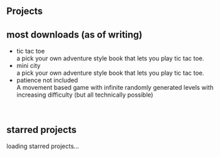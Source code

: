 ## Projects

<div class="info-box">
<h2>most downloads (as of writing)</h2>
<ul>
<li><a id = "md_files/portfolio/books/tic tac toe.md" class="link" onclick = "window.load_md(this.id);">tic tac toe</a></li>
a pick your own adventure style book that lets you play tic tac toe.
<li><a id = "md_files/portfolio/itch.io/mini city.md" class="link" onclick = "window.load_md(this.id);">mini city</a></li>
a pick your own adventure style book that lets you play tic tac toe. 
<li><a id = "md_files/portfolio/itch.io/patience not included.md" class="link" onclick = "window.load_md(this.id);">patience not included</a></li>
A movement based game with infinite randomly generated levels with increasing difficulty (but all technically possible)
</ul>
</div>
<br>
<div class="info-box">
<h2> starred projects</h2>
loading starred projects...
</div>
<br>

<!-- LAST EDITED 1699412580 LAST EDITED-->